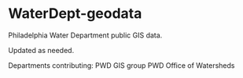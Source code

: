WaterDept-geodata
=================

Philadelphia Water Department public GIS data.

Updated as needed.

Departments contributing:
PWD GIS group
PWD Office of Watersheds


